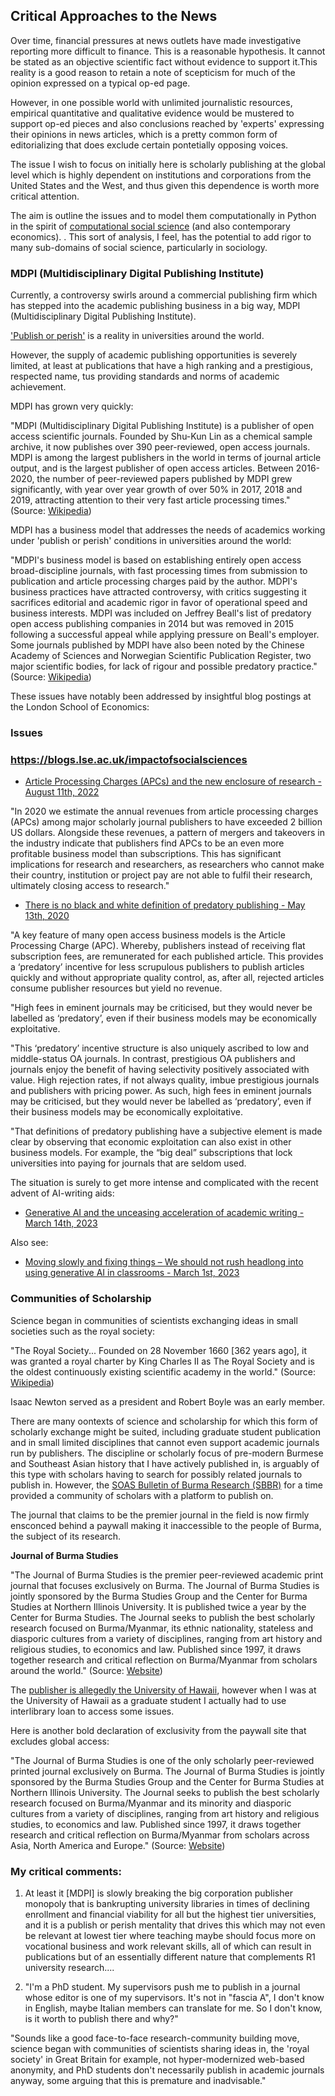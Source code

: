 ## Critical Approaches to the News 

Over time, financial pressures at news outlets have made investigative reporting more difficult to finance. This is a reasonable hypothesis. 
It cannot be stated as an objective scientific fact without evidence to support it.This reality is a good reason to retain a note of scepticism for much 
of the opinion expressed on a typical op-ed page.

However, in one possible world with unlimited journalistic resources, empirical quantitative and qualitative evidence would 
be mustered to support op-ed pieces and also conclusions reached by 'experts' expressing their opinions in news articles, 
which is a pretty common form of editorializing that does exclude certain pontetially opposing voices.

The issue I wish to focus on initially here is scholarly publishing at the global level 
which is highly dependent on institutions and corporations from the United States and the West,
and thus given this dependence is worth more critical attention.

The aim is outline the issues and to model them computationally 
in Python in the spirit of [computational social science](https://en.wikipedia.org/wiki/Computational_social_science)
(and also contemporary economics).  .
This sort of analysis, I feel, has the potential to add rigor to many sub-domains of social science, particularly in sociology. 

### MDPI (Multidisciplinary Digital Publishing Institute)

Currently, a controversy swirls around a commercial publishing
firm which has stepped into the academic publishing business in a big way,
MDPI (Multidisciplinary Digital Publishing Institute). 

['Publish or perish'](https://en.wikipedia.org/wiki/Publish_or_perish) is a reality in universities around the world.

However, the supply of academic publishing opportunities is severely limited,
at least at publications that have a high ranking and a prestigious, respected name,
tus providing standards and norms of academic achievement. 

MDPI has grown very quickly: 

"MDPI (Multidisciplinary Digital Publishing Institute) is a publisher of open access scientific journals. 
Founded by Shu-Kun Lin as a chemical sample archive, it now publishes over 390 peer-reviewed, open access journals. 
MDPI is among the largest publishers in the world in terms of journal article output, 
and is the largest publisher of open access articles. 
Between 2016-2020, the number of peer-reviewed papers published by MDPI grew significantly, 
with year over year growth of over 50% in 2017, 2018 and 2019, 
attracting attention to their very fast article processing times."
(Source: [Wikipedia](https://en.wikipedia.org/wiki/MDPI))

MDPI has a business model that addresses the needs of academics working under 'publish or perish' conditions 
in universities around the world:

"MDPI's business model is based on establishing entirely open access broad-discipline journals, with fast processing times from submission to publication and article processing charges paid by the author. MDPI's business practices have attracted controversy, with critics suggesting it sacrifices editorial and academic rigor in favor of operational speed and business interests. MDPI was included on Jeffrey Beall's list of predatory open access publishing companies in 2014 but was removed in 2015 following a successful appeal while applying pressure on Beall's employer. Some journals published by MDPI have also been noted by the Chinese Academy of Sciences and Norwegian Scientific Publication Register, two major scientific bodies, for lack of rigour and possible predatory practice." (Source: [Wikipedia](https://en.wikipedia.org/wiki/MDPI))
 
 These issues have notably been addressed by insightful blog postings at the London School of Economics:
 
### Issues

### https://blogs.lse.ac.uk/impactofsocialsciences

- [Article Processing Charges (APCs) and the new enclosure of research - August 11th, 2022](https://blogs.lse.ac.uk/impactofsocialsciences/2022/08/11/article-processing-charges-apcs-and-the-new-enclosure-of-research/) 

"In 2020 we estimate the annual revenues from article processing charges (APCs) among major scholarly journal publishers to have exceeded 2 billion US dollars. Alongside these revenues, a pattern of mergers and takeovers in the industry indicate that publishers find APCs to be an even more profitable business model than subscriptions. This has significant implications for research and researchers, as researchers who cannot make their country, institution or project pay are not able to fulfil their research, ultimately closing access to research." 

- [There is no black and white definition of predatory publishing - May 13th, 2020](https://blogs.lse.ac.uk/impactofsocialsciences/2020/05/13/there-is-no-black-and-white-definition-of-predatory-publishing/) 

"A key feature of many open access business models is the Article Processing Charge (APC). Whereby, publishers instead of receiving flat subscription fees, are remunerated for each published article. This provides a ‘predatory’ incentive for less scrupulous publishers to publish articles quickly and without appropriate quality control, as, after all, rejected articles consume publisher resources but yield no revenue. 

"High fees in eminent journals may be criticised, but they would never be labelled as ‘predatory’, even if their business models may be economically exploitative.

"This ‘predatory’ incentive structure is also uniquely ascribed to low and middle-status OA journals. In contrast, prestigious OA publishers and journals enjoy the benefit of having selectivity positively associated with value. High rejection rates, if not always quality, imbue prestigious journals and publishers with pricing power. As such, high fees in eminent journals may be criticised, but they would never be labelled as ‘predatory’, even if their business models may be economically exploitative.

"That definitions of predatory publishing have a subjective element is made clear by observing that economic exploitation can also exist in other business models. For example, the “big deal” subscriptions that lock universities into paying for journals that are seldom used.

The situation is surely to get more intense and complicated with the recent advent of AI-writing aids: 

- [Generative AI and the unceasing acceleration of academic writing - March 14th, 2023](https://blogs.lse.ac.uk/impactofsocialsciences/2023/03/14/generative-ai-and-the-unceasing-acceleration-of-academic-writing/)

Also see:

- [Moving slowly and fixing things – We should not rush headlong into using generative AI in classrooms - March 1st, 2023](https://blogs.lse.ac.uk/impactofsocialsciences/2023/03/01/moving-slowly-and-fixing-things-we-should-not-rush-headlong-into-using-generative-ai-in-classrooms/)

### Communities of Scholarship

Science began in communities of scientists exchanging ideas in small societies such as the royal society: 

"The Royal Society... Founded on 28 November 1660 [362 years ago], it was granted a royal charter by King Charles II as The Royal Society and is the oldest continuously existing scientific academy in the world." (Source: [Wikipedia](https://en.wikipedia.org/wiki/Royal_Society))

Isaac Newton served as a president and Robert Boyle was an early member.

There are many oontexts of science and scholarship for which this form of scholarly exchange might be suited, 
including graduate student publication and in small limited disciplines that cannot even support 
academic journals run by publishers. The discipline or scholarly focus of pre-modern Burmese and Southeast Asian history
that I have actively published in, is arguably of this type with scholars having to search for possibly related journals to publish in.
However, the [SOAS Bulletin of Burma Research (SBBR)](https://en.wikipedia.org/wiki/SOAS_Bulletin_of_Burma_Research)
for a time provided a community of scholars with a platform to publish on. 

The journal that claims to be the premier journal in the field is now firmly ensconced behind a paywall making it inaccessible 
to the people of Burma, the subject of its research. 

**Journal of Burma Studies**

"The Journal of Burma Studies is the premier peer-reviewed academic print journal that focuses exclusively on Burma. The Journal of Burma Studies is jointly sponsored by the Burma Studies Group and the Center for Burma Studies at Northern Illinois University. It is published twice a year by the Center for Burma Studies. The Journal seeks to publish the best scholarly research focused on Burma/Myanmar, its ethnic nationality, stateless and diasporic cultures from a variety of disciplines, ranging from art history and religious studies, to economics and law. Published since 1997, it draws together research and critical reflection on Burma/Myanmar from scholars around the world." (Source: [Website](https://jbs.scholasticahq.com/))

The [publisher is allegedly the University of Hawaii](https://uhpress.hawaii.edu/title/jbs/), however when I was at the University of Hawaii as a graduate student
I actually had to use interlibrary loan to access some issues.

Here is another bold declaration of exclusivity from the paywall site that excludes global access: 

"The Journal of Burma Studies is one of the only scholarly peer-reviewed printed journal exclusively on Burma. The Journal of Burma Studies is jointly sponsored by the Burma Studies Group and the Center for Burma Studies at Northern Illinois University. The Journal seeks to publish the best scholarly research focused on Burma/Myanmar and its minority and diasporic cultures from a variety of disciplines, ranging from art history and religious studies, to economics and law. Published since 1997, it draws together research and critical reflection on Burma/Myanmar from scholars across Asia, North America and Europe." (Source: [Website](https://muse.jhu.edu/journal/529)) 





### My critical comments: 

1. At least it [MDPI] is slowly breaking the big corporation publisher monopoly 
that is bankrupting university libraries in times of declining enrollment 
and financial viability for all but the highest tier universities, 
and it is a publish or perish mentality that drives this which 
may not even be relevant at lowest tier where teaching maybe should focus more on vocational business and work relevant skills, 
all of which can result in publications but of an essentially different nature that complements R1 university research....

2. "I'm a PhD student. My supervisors push me to publish in a journal whose editor is one of my supervisors. It's not in "fascia A", I don't know in English, maybe Italian members can translate for me. So I don't know, is it worth to publish there and why?"

"Sounds like a good face-to-face research-community building move, science began with communities of scientists sharing ideas in, the 'royal society' in Great Britain for example, not hyper-modernized web-based anonymity, and PhD students don't necessarily publish in academic journals anyway, some arguing that this is premature and inadvisable."
